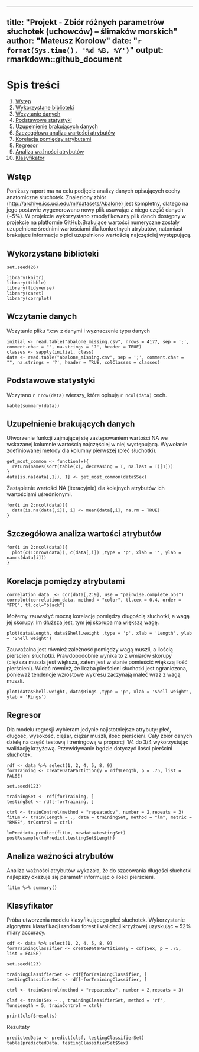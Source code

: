 ----
title: "Projekt - Zbiór różnych parametrów słuchotek (uchowców) – ślimaków morskich"
author: "Mateusz Korolow"
date: "`r format(Sys.time(), '%d %B, %Y')`"
output: rmarkdown::github_document
----

# Spis treści

1. [Wstęp](#1)
2. [Wykorzystane biblioteki](#2)
3. [Wczytanie danych](#3)
4. [Podstawowe statystyki](#4)
5. [Uzupełnienie brakujących danych](#5)
6. [Szczegółowa analiza wartości atrybutów](#6)
7. [Korelacja pomiędzy atrybutami](#7)
8. [Regresor](#8)
9. [Analiza ważności atrybutów](#9)
10. [Klasyfikator](#10)

Wstęp
------
<a name="1"></a>

Poniższy raport ma na celu podjęcie analizy danych opisujących cechy anatomiczne słuchotek.
Znaleziony zbiór (http://archive.ics.uci.edu/ml/datasets/Abalone) jest kompletny, dlatego na jego postawie wygenerowano nowy plik usuwając z niego część danych (~5%). W projekcie wykorzystano zmodyfikowany plik danch dostępny w projekcie na platformie GitHub.Brakujące wartości numeryczne zostały uzupełnione średnimi wartościami dla konkretnych atrybutów, natomiast brakujące informacje o płci uzupełniono wartością najczęściej występującą.

Wykorzystane biblioteki
------
<a name="2"></a>

```{r setSeed, warning=FALSE, message=FALSE, echo=FALSE, include=TRUE}
set.seed(26)
```

```{r libraryLists, warning=FALSE, message=FALSE}
library(knitr)
library(tibble)
library(tidyverse)
library(caret)
library(corrplot)
```

Wczytanie danych
------
<a name="3"></a>

Wczytanie pliku *.csv z danymi i wyznaczenie typu danych

```{r import, cache=FALSE, include=TRUE}
initial <- read.table("abalone_missing.csv", nrows = 4177, sep = ';', comment.char = "", na.strings = '?', header = TRUE)
classes <- sapply(initial, class)
data <- read.table("abalone_missing.csv", sep = ';', comment.char = "", na.strings = '?', header = TRUE, colClasses = classes)
```

Podstawowe statystyki
------
<a name="4"></a>

Wczytano `r nrow(data)` wierszy, które opisują `r ncol(data)` cech.

```{r basicStats, cache=TRUE, include=TRUE}
kable(summary(data))
```

Uzupełnienie brakujących danych
------
<a name="5"></a>

Utworzenie funkcji zajmującej się zastępowaniem wartości NA we wskazanej kolumnie wartością najczęściej w niej występującą.
Wywołanie zdefiniowanej metody dla kolumny pierwszej (płeć słuchotki).

```{r removeNASex, cache=FALSE, include=TRUE}
get_most_common <- function(x){
  return(names(sort(table(x), decreasing = T, na.last = T)[1]))
}
data[is.na(data[,1]), 1] <- get_most_common(data$Sex)
```

Zastąpienie wartości NA (iteracyjnie) dla kolejnych atrybutów ich wartościami uśrednionymi.

```{r removeNANumeric, cache=FALSE, include=TRUE}
for(i in 2:ncol(data)){
  data[is.na(data[,i]), i] <- mean(data[,i], na.rm = TRUE)
}
```

Szczegółowa analiza wartości atrybutów
------
<a name="6"></a>

```{r attr_calculate, echo=TRUE, cache=FALSE}
for(i in 2:ncol(data)){
  plot(c(1:nrow(data)), c(data[,i]) ,type = 'p', xlab = '', ylab = names(data[i]))
}
```

Korelacja pomiędzy atrybutami
------
<a name="7"></a>

```{r cor_calculate, echo=TRUE, cache=TRUE}
correlation_data  <- cor(data[,2:9], use = "pairwise.complete.obs")
corrplot(correlation_data, method = "color", tl.cex = 0.4, order = "FPC", tl.col="black")
```

Możemy zauważyć mocną korelację pomiędzy  długością słuchotki, a wagą jej skorupy. Im dłuższa jest, tym jej skorupa ma większą wagę.

```{r cor_length_shell_calculate, echo=TRUE, cache=FALSE}
plot(data$Length, data$Shell.weight ,type = 'p', xlab = 'Length', ylab = 'Shell weight')
```

Zauważalna jest również zależność pomiędzy wagą muszli, a ilością pierścieni słuchotki. Prawdopodobnie wynika to z wmiarów skorupy
(cięższa muszla jest większa, zatem jest w stanie pomieścić większą ilość pierścieni). Widać również, że liczba pierścieni słuchotki jest ograniczona, ponieważ tendencje wzrostowe wykresu zaczynają maleć wraz z wagą muszli.

```{r cor_shell_rings_calculate, echo=TRUE, cache=FALSE}
plot(data$Shell.weight, data$Rings ,type = 'p', xlab = 'Shell weight', ylab = 'Rings')
```

Regresor
------
<a name="8"></a>

Dla modelu regresji wybieram jedynie najistotniejsze atrybuty: płeć, długość, wysokość, ciężar, ciężar muszli, ilość pierścieni.
Cały zbiór danych dzielę na część testową i treningową w proporcji 1/4 do 3/4 wykorzystując walidację krzyżową. Przewidywanie będzie
dotyczyć ilości pierścini słuchotek.

```{r regresor, warning=FALSE}
rdf <- data %>% select(1, 2, 4, 5, 8, 9)
forTraining <- createDataPartition(y = rdf$Length, p = .75, list = FALSE)

set.seed(123)

trainingSet <- rdf[forTraining, ]
testingSet <- rdf[-forTraining, ]

ctrl <- trainControl(method = "repeatedcv", number = 2,repeats = 3)
fitLm <- train(Length ~ ., data = trainingSet, method = "lm", metric = "RMSE", trControl = ctrl)

lmPredict<-predict(fitLm, newdata=testingSet)
postResample(lmPredict,testingSet$Length)
```

Analiza ważności atrybutów
------
<a name="9"></a>

Analiza ważności atrybutów wykazała, że do szacowania długości słuchotki najlepszy okazuje się parametr informując o ilości pierścieni.

```{r analize, warning=FALSE}
fitLm %>% summary()
```

Klasyfikator
------
<a name="10"></a>

Próba utworzenia modelu klasyfikującego płeć słuchotek. Wykorzystanie algorytmu klasyfikacji random forest i walidacji krzyżowej uzyskując ~ 52% miary accuracy.

```{r classifier, warning=FALSE}
cdf <- data %>% select(1, 2, 4, 5, 8, 9)
forTrainingClassifier <- createDataPartition(y = cdf$Sex, p = .75, list = FALSE)

set.seed(123)

trainingClassifierSet <- rdf[forTrainingClassifier, ]
testingClassifierSet <- rdf[-forTrainingClassifier, ]

ctrl <- trainControl(method = "repeatedcv", number = 2,repeats = 3)

clsf <- train(Sex ~ ., trainingClassifierSet, method = 'rf', TuneLength = 5, trainControl = ctrl)

print(clsf$results)
```

Rezultaty

```{r analizeClassifier, warning=FALSE}
predictedData <- predict(clsf, testingClassifierSet)
table(predictedData, testingClassifierSet$Sex)
```
